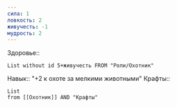 ```yaml
---
сила: 1
ловкость: 2
живучесть: -1
мудрость: 2
---
```

 Здоровье::
```dataview
List without id 5+живучесть FROM "Роли/Охотник"
```
Навык:: "+2 к охоте за мелкими животными"
Крафты:: 
```dataview
List
from [[Охотник]] AND "Крафты"
```
